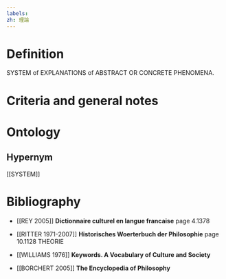 ```yaml
---
labels: 
zh: 理論
---
```


# Definition
SYSTEM of EXPLANATIONS of ABSTRACT OR CONCRETE PHENOMENA.
# Criteria and general notes
# Ontology

## Hypernym
[[SYSTEM]]
# Bibliography
- [[REY 2005]]
**Dictionnaire culturel en langue francaise** page 4.1378

- [[RITTER 1971-2007]]
**Historisches Woerterbuch der Philosophie** page 10.1128
THEORIE
- [[WILLIAMS 1976]]
**Keywords.  A Vocabulary of Culture and Society** 

- [[BORCHERT 2005]]
**The Encyclopedia of Philosophy** 
